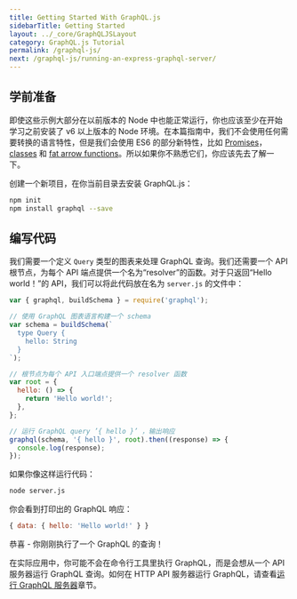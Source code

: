 ```yaml
---
title: Getting Started With GraphQL.js
sidebarTitle: Getting Started
layout: ../_core/GraphQLJSLayout
category: GraphQL.js Tutorial
permalink: /graphql-js/
next: /graphql-js/running-an-express-graphql-server/
---
```


## 学前准备

即使这些示例大部分在以前版本的 Node 中也能正常运行，你也应该至少在开始学习之前安装了 v6 以上版本的 Node 环境。在本篇指南中，我们不会使用任何需要转换的语言特性，但是我们会使用 ES6 的部分新特性，比如 [Promises](http://www.html5rocks.com/en/tutorials/es6/promises/)，[classes](http://javascriptplayground.com/blog/2014/07/introduction-to-es6-classes-tutorial/) 和 [fat arrow functions](https://strongloop.com/strongblog/an-introduction-to-javascript-es6-arrow-functions/)。所以如果你不熟悉它们，你应该先去了解一下。

创建一个新项目，在你当前目录去安装 GraphQL.js：

```bash
npm init
npm install graphql --save
```

## 编写代码

我们需要一个定义 `Query` 类型的图表来处理 GraphQL 查询。我们还需要一个 API 根节点，为每个 API 端点提供一个名为“resolver”的函数。对于只返回“Hello world！”的 API，我们可以将此代码放在名为 `server.js` 的文件中：

```javascript
var { graphql, buildSchema } = require('graphql');

// 使用 GraphQL 图表语言构建一个 schema
var schema = buildSchema(`
  type Query {
    hello: String
  }
`);

// 根节点为每个 API 入口端点提供一个 resolver 函数
var root = {
  hello: () => {
    return 'Hello world!';
  },
};

// 运行 GraphQL query ’{ hello }’ ，输出响应
graphql(schema, '{ hello }', root).then((response) => {
  console.log(response);
});
```

如果你像这样运行代码：

```bash
node server.js
```

你会看到打印出的 GraphQL 响应：

```javascript
{ data: { hello: 'Hello world!' } }
```

恭喜 - 你刚刚执行了一个 GraphQL 的查询！

在实际应用中，你可能不会在命令行工具里执行 GraphQL，而是会想从一个 API 服务器运行 GraphQL 查询。如何在 HTTP API 服务器运行 GraphQL，请查看[运行 GraphQL 服务器](/graphql-js/running-an-express-graphql-server/)章节。
